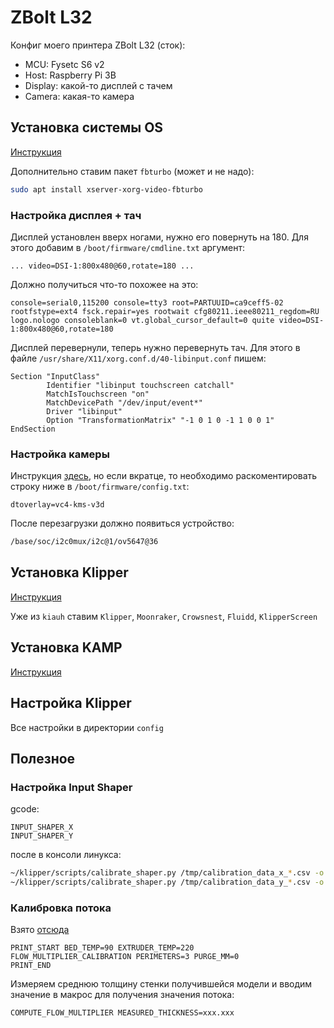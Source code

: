 # ZBolt L32

Конфиг моего принтера ZBolt L32 (сток):

* MCU: Fysetc S6 v2
* Host: Raspberry Pi 3B
* Display: какой-то дисплей с тачем
* Camera: какая-то камера


## Установка системы OS

[Инструкция](https://github.com/dw-0/kiauh/#-prerequisites)

Дополнительно ставим пакет `fbturbo` (может и не надо):

```sh
sudo apt install xserver-xorg-video-fbturbo
```

### Настройка дисплея + тач

Дисплей установлен вверх ногами, нужно его повернуть на 180. Для этого добавим в `/boot/firmware/cmdline.txt` аргумент:

```
... video=DSI-1:800x480@60,rotate=180 ...
```

Должно получиться что-то похожее на это:

```
console=serial0,115200 console=tty3 root=PARTUUID=ca9ceff5-02 rootfstype=ext4 fsck.repair=yes rootwait cfg80211.ieee80211_regdom=RU logo.nologo consoleblank=0 vt.global_cursor_default=0 quite video=DSI-1:800x480@60,rotate=180
```

Дисплей перевернули, теперь нужно перевернуть тач. Для этого в файле `/usr/share/X11/xorg.conf.d/40-libinput.conf` пишем:

```
Section "InputClass"
        Identifier "libinput touchscreen catchall"
        MatchIsTouchscreen "on"
        MatchDevicePath "/dev/input/event*"
        Driver "libinput"
        Option "TransformationMatrix" "-1 0 1 0 -1 1 0 0 1"
EndSection
```

### Настройка камеры

Инструкция [здесь](https://crowsnest.mainsail.xyz/faq/how-to-setup-a-raspicam), но если вкратце, то необходимо
раскоментировать строку ниже в `/boot/firmware/config.txt`:

```
dtoverlay=vc4-kms-v3d
```

После перезагрузки должно появиться устройство:

```sh
/base/soc/i2c0mux/i2c@1/ov5647@36
```

## Установка Klipper

[Инструкция](https://github.com/dw-0/kiauh/#-download-and-use-kiauh)

Уже из `kiauh` ставим `Klipper`, `Moonraker`, `Crowsnest`, `Fluidd`, `KlipperScreen`

## Установка KAMP

[Инструкция](https://github.com/kyleisah/Klipper-Adaptive-Meshing-Purging)

## Настройка Klipper

Все настройки в директории `config`

## Полезное

### Настройка Input Shaper

gcode:

```
INPUT_SHAPER_X
INPUT_SHAPER_Y

```

после в консоли линукса:

```bash
~/klipper/scripts/calibrate_shaper.py /tmp/calibration_data_x_*.csv -o /tmp/shaper_calibrate_x.png
~/klipper/scripts/calibrate_shaper.py /tmp/calibration_data_y_*.csv -o /tmp/shaper_calibrate_y.png
```

### Калибровка потока

Взято [отсюда](https://github.com/Frix-x/klippain/blob/main/docs/features/flow_calibration.md)

```
PRINT_START BED_TEMP=90 EXTRUDER_TEMP=220
FLOW_MULTIPLIER_CALIBRATION PERIMETERS=3 PURGE_MM=0
PRINT_END
```

Измеряем среднюю толщину стенки получившейся модели и вводим значение в макрос для получения значения потока:

```
COMPUTE_FLOW_MULTIPLIER MEASURED_THICKNESS=xxx.xxx
```

